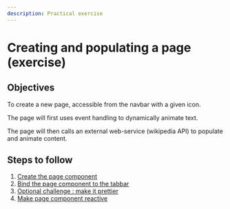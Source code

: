 ```yaml
---
description: Practical exercise
---
```


# Creating and populating a page \(exercise\)

## Objectives

To create a new page, accessible from the navbar with a given icon.

The page will first uses event handling to dynamically  animate text. 

The page will then calls an external web-service \(wikipedia API\) to populate and animate content. 

## Steps to follow

1. [Create the page component](the-map-page/create-the-page-component.md)
2. [Bind the page component to the tabbar](the-map-page/bind-the-page-component-to-the-tabbar.md)
3. [Optional challenge : make it prettier](the-map-page/optional-challenge-make-it-prettier.md)
4. [Make page component reactive](the-map-page/make-page-component-reactive.md)



